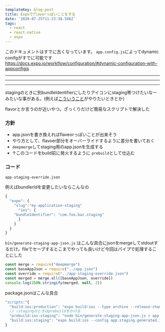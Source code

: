 ```yaml
---
templateKey: blog-post
title: Expoでflavorっぽいことをする
date: '2020-07-25T11:23:38.586Z'
tags:
  - react
  - react-native
  - expo
---
```


このドキュメントはすでに古くなっています。
`app.config.js`によってdynamic conifgがすでに可能です
https://docs.expo.io/workflow/configuration/#dynamic-configuration-with-appconfigjs


---
---
---
stagingのときに別bundleIdentifierにしたりアイコンにstaging帯つけたいなーみたいな事がある。(例えば[こういうこと](https://savvyapps.com/blog/using-testflight-to-distribute-multiple-versions-ios-app)がやりたいときとか）

flavorとか言うのが近いやつ。ざっくりだけど簡易なスクリプトで解決した

### 方針

- app.jsonを書き換えればflaveorっぽいことが出来そう
- やり方として、flavoer部分をオーバーライドするように差分を書いておく
- `deepmerge`してstaging用のapp.jsonを生成する
- ↑このコードをbuild前に発火するように `prebuild`として仕込む

### コード

`app-staging-override.json`

例えばbundlerIdを変更したいならこんなの

```jsx
{
  "expo": {
    "slug":"my-application-staging"
      "ios": {
	"bundleIdentifier": "com.foo.baz.staging"
      }
    }
  }
}
```

`bin/generate-staging-app-json.js` はこんな具合にjsonをmergeしてstdoutするだけ。fileでセーブするとこまでやっても良いけど今回はパイプで処理することにした

```jsx
const merge = require("deepmerge")
const baseAppJson = require("../app.json")
const override = require("../app-staging-override.json")
const merged = merge.all([baseAppJson, override])
console.log(JSON.stringify(merged, null, 2))
```

package.jsonはこんな具合

```jsx
"scripts:"{
  "build:ios:production": "expo build:ios --type archive --release-channel=YOUR_PRODUCTION_CHANNEL"
  // ↓stagingのときはprebuildをかける
  "prebuild:ios:staging": "node bin/generate-staging-app-json.js > app.staging.generated.json",
  "build:ios:staging": "expo build:ios --config app.staging.generated.json --type archive --release-channel=YOUR_STAGING_CHANNEL "
}
```

